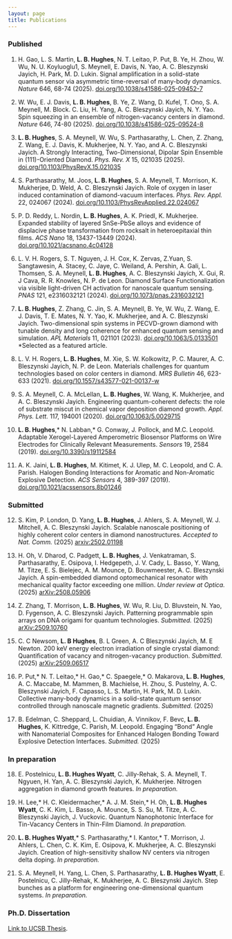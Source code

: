 ```yaml
---
layout: page
title: Publications
---
```


### Published
1. H. Gao, L. S. Martin, **L. B. Hughes**, N. T. Leitao, P. Put, B. Ye, H. Zhou, W. Wu, N. U. Koyluoglu1, S. Meynell, E.
Davis, N. Yao, A. C. Bleszynski Jayich, H. Park, M. D. Lukin. Signal amplification in a solid-state quantum
sensor via asymmetric time-reversal of many-body dynamics. *Nature* 646, 68-74 (2025).
[doi.org/10.1038/s41586-025-09452-7](https://www.nature.com/articles/s41586-025-09452-7)

2. W. Wu, E. J. Davis, **L. B. Hughes**, B. Ye, Z. Wang, D. Kufel, T. Ono, S. A. Meynell, M. Block. C. Liu, H. Yang, A.
C. Bleszynski Jayich, N. Y. Yao. Spin squeezing in an ensemble of nitrogen-vacancy centers in diamond. *Nature*
646, 74-80 (2025). [doi.org/10.1038/s41586-025-09524-8](https://www.nature.com/articles/s41586-025-09524-8)

3. **L. B. Hughes**, S. A. Meynell, W. Wu, S. Parthasarathy, L. Chen, Z. Zhang, Z. Wang, E. J. Davis, K. Mukherjee,
N. Y. Yao, and A. C. Bleszynski Jayich. A Strongly Interacting, Two-Dimensional, Dipolar Spin Ensemble in
(111)-Oriented Diamond. *Phys. Rev. X* 15, 021035 (2025). [doi.org/10.1103/PhysRevX.15.021035](https://journals.aps.org/prx/abstract/10.1103/PhysRevX.15.021035)

4. S. Parthasarathy, M. Joos, **L. B. Hughes**, S. A. Meynell, T. Morrison, K. Mukherjee, D. Weld, A. C. Bleszynski
Jayich. Role of oxygen in laser induced contamination of diamond-vacuum interfaces. *Phys. Rev. Appl.* 22,
024067 (2024). [doi.org/10.1103/PhysRevApplied.22.024067](https://journals.aps.org/prapplied/abstract/10.1103/PhysRevApplied.22.024067)
   
5. P. D. Reddy, L. Nordin, **L. B. Hughes**, A. K. Priedl, K. Mukherjee. Expanded stability of layered SnSe-PbSe
alloys and evidence of displacive phase transformation from rocksalt in heteroepitaxial thin films. *ACS Nano*
18, 13437-13449 (2024). [doi.org/10.1021/acsnano.4c04128](https://pubs.acs.org/doi/10.1021/acsnano.4c04128)

6. L. V. H. Rogers, S. T. Nguyen, J. H. Cox, K. Zervas, Z.Yuan, S. Sangtawesin, A. Stacey, C. Jaye, C. Weiland, A.
Pershin, A. Gali, L. Thomsen, S. A. Meynell, **L. B. Hughes**, A. C. Bleszynski Jayich, X. Gui, R. J Cava, R. R.
Knowles, N. P. de Leon. Diamond Surface Functionalization via visible light-driven CH activation for
nanoscale quantum sensing. *PNAS* 121, e2316032121 (2024). [doi.org/10.1073/pnas.2316032121](https://www.pnas.org/doi/10.1073/pnas.2316032121)

7. **L. B. Hughes**, Z. Zhang, C. Jin, S. A. Meynell, B. Ye, W. Wu, Z. Wang, E. J. Davis, T. E. Mates, N. Y. Yao, K.
Mukherjee, and A. C. Bleszynski Jayich. Two-dimensional spin systems in PECVD-grown diamond with
tunable density and long coherence for enhanced quantum sensing and simulation. *APL Materials* 11, 021101
(2023). [doi.org/10.1063/5.0133501](https://pubs.aip.org/aip/apm/article/11/2/021101/2870857/Two-dimensional-spin-systems-in-PECVD-grown)
*Selected as a featured article.

8. L. V. H. Rogers, **L. B. Hughes**, M. Xie, S. W. Kolkowitz, P. C. Maurer, A. C. Bleszynski Jayich, N. P. de Leon.
Materials challenges for quantum technologies based on color centers in diamond. *MRS Bulletin* 46, 623-633
(2021). [doi.org/10.1557/s43577-021-00137-w](https://link.springer.com/article/10.1557/s43577-021-00137-w)

9. S. A. Meynell, C. A. McLellan, **L. B. Hughes**, W. Wang, K. Mukherjee, and A. C. Bleszynski Jayich. Engineering
quantum-coherent defects: the role of substrate miscut in chemical vapor deposition diamond growth. *Appl.
Phys. Lett.* 117, 194001 (2020). [doi.org/10.1063/5.0029715](https://pubs.aip.org/aip/apl/article/117/19/194001/38680/Engineering-quantum-coherent-defects-The-role-of)

10. **L. B. Hughes**,* N. Labban,* G. Conway, J. Pollock, and M.C. Leopold. Adaptable Xerogel-Layered
Amperometric Biosensor Platforms on Wire Electrodes for Clinically Relevant Measurements. *Sensors* 19, 2584
(2019). [doi.org/10.3390/s19112584](https://www.mdpi.com/1424-8220/19/11/2584)

11. A. K. Jaini, **L. B. Hughes**, M. Kitimet, K. J. Ulep, M. C. Leopold, and C. A. Parish. Halogen Bonding
Interactions for Aromatic and Non-Aromatic Explosive Detection. *ACS Sensors* 4, 389-397 (2019).
[doi.org/10.1021/acssensors.8b01246](https://pubs.acs.org/doi/10.1021/acssensors.8b01246)


### Submitted
12. S. Kim, P. London, D. Yang, **L. B. Hughes**, J. Ahlers, S. A. Meynell, W. J. Mitchell, A. C. Bleszynski Jayich.
Scalable nanoscale positioning of highly coherent color centers in diamond nanostructures. *Accepted to Nat.
Comm.* (2025) [arxiv:2502.01198](https://arxiv.org/abs/2502.01198)

13. H. Oh, V. Dharod, C. Padgett, **L. B. Hughes**, J. Venkatraman, S. Parthasarathy, E. Osipova, I. Hedgepeth, J. V.
Cady, L. Basso, Y. Wang, M. Titze, E. S. Bielejec, A. M. Mounce, D. Bouwmeester, A. C. Bleszynski Jayich. A
spin-embedded diamond optomechanical resonator with mechanical quality factor exceeding one million.
*Under review at Optica.* (2025) [arXiv:2508.05906](https://arxiv.org/abs/2508.05906)

14. Z. Zhang, T. Morrison, **L. B. Hughes**, W. Wu, R. Liu, D. Bluvstein, N. Yao, D. Fygenson, A. C. Bleszynski
Jayich. Patterning programmable spin arrays on DNA origami for quantum technologies. *Submitted.* (2025)
[arXiv:2509.10760](https://arxiv.org/abs/2509.10760)

15. C. C Newsom, **L. B Hughes**, B. L Green, A. C Bleszynski Jayich, M. E Newton. 200 keV energy electron
irradiation of single crystal diamond: Quantification of vacancy and nitrogen-vacancy production. *Submitted.*
(2025) [arXiv:2509.06517](https://arxiv.org/abs/2509.06517)

16. P. Put,* N. T. Leitao,* H. Gao,* C. Spaegele,* O. Makarova, **L. B. Hughes**, A. C. Maccabe, M. Mammen, B.
Machielse, H. Zhou, S. Pustelny, A. C. Bleszynski Jayich, F. Capasso, L. S. Martin, H. Park, M. D. Lukin.
Collective many-body dynamics in a solid-state quantum sensor controlled through nanoscale magnetic
gradients. *Submitted.* (2025)

17. B. Edelman, C. Sheppard, L. Chuidian, A. Vinnikov, F. Bevc, **L. B. Hughes**, K. Kittredge, C. Parish, M. Leopold.
Engaging “Bond” Angle with Nanomaterial Composites for Enhanced Halogen Bonding Toward Explosive
Detection Interfaces. *Submitted.* (2025)


### In preparation
18. E. Postelnicu, **L. B. Hughes Wyatt**, C. Jilly-Rehak, S. A. Meynell, T. Ngyuen, H. Yan, A. C. Bleszynski Jayich, K.
Mukherjee. Nitrogen aggregation in diamond growth features. *In preparation.*

19. H. Lee,* H. C. Kleidermacher,* A. J. M. Stein,* H. Oh, **L. B. Hughes Wyatt**, C. K. Kim, L. Basso, A. Mounce, S. S.
Su, M. Titze, A. C. Bleszynski Jayich, J. Vuckovic. Quantum Nanophotonic Interface for Tin-Vacancy Centers in
Thin-Film Diamond. *In preparation.*

20. **L. B. Hughes Wyatt**,* S. Parthasarathy,* I. Kantor,* T. Morrison, J. Ahlers, L. Chen, C. K. Kim, E. Osipova, K.
Mukherjee, A. C. Bleszynski Jayich. Creation of high-sensitivity shallow NV centers via nitrogen delta doping.
*In preparation.*

21. S. A. Meynell, H. Yang, L. Chen, S. Parthasarathy, **L. B. Hughes Wyatt**, E. Postelnicu, C. Jilly-Rehak, K.
Mukherjee, A. C. Bleszynski Jayich. Step bunches as a platform for engineering one-dimensional quantum
systems. *In preparation.*


### Ph.D. Dissertation
[Link to UCSB Thesis](https://escholarship.org/uc/item/4dj7h688). 
